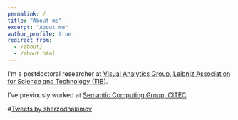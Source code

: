 ```yaml
---
permalink: /
title: "About me"
excerpt: "About me"
author_profile: true
redirect_from: 
  - /about/
  - /about.html
---
```


I'm a postdoctoral researcher at <a href="https://www.tib.eu/en/research-development/visual-analytics/" target="_blank">Visual Analytics Group, Leibniz Association for Science and Technology (TIB)</a>. 

I've previously worked at  <a href="http://sc.cit-ec.uni-bielefeld.de/" target="_blank">Semantic Computing Group, CITEC</a>.


#<a class="twitter-timeline" data-width="450" data-height="500" href="https://twitter.com/sherzodhakimov?ref_src=twsrc%5Etfw">Tweets by sherzodhakimov</a> <script async src="https://platform.twitter.com/widgets.js" charset="utf-8"></script>
